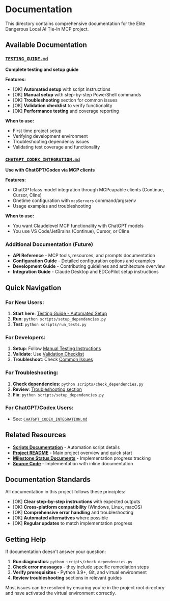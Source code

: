 # Documentation

This directory contains comprehensive documentation for the Elite Dangerous Local AI Tie-In MCP project.

##  Available Documentation

### [`TESTING_GUIDE.md`](TESTING_GUIDE.md)
**Complete testing and setup guide**

**Features:**
- [OK] **Automated setup** with script instructions
- [OK] **Manual setup** with step-by-step PowerShell commands
- [OK] **Troubleshooting** section for common issues
- [OK] **Validation checklist** to verify functionality
- [OK] **Performance testing** and coverage reporting

**When to use:**
- First time project setup
- Verifying development environment
- Troubleshooting dependency issues
- Validating test coverage and functionality

### [`CHATGPT_CODEX_INTEGRATION.md`](CHATGPT_CODEX_INTEGRATION.md)
**Use with ChatGPT/Codex via MCP clients**

**Features:**
- ChatGPTclass model integration through MCPcapable clients (Continue, Cursor, Cline)
- Onetime configuration with `mcpServers` command/args/env
- Usage examples and troubleshooting

**When to use:**
- You want Claudelevel MCP functionality with ChatGPT models
- You use VS Code/JetBrains (Continue), Cursor, or Cline

### Additional Documentation (Future)
- **API Reference** - MCP tools, resources, and prompts documentation
- **Configuration Guide** - Detailed configuration options and examples
- **Development Guide** - Contributing guidelines and architecture overview
- **Integration Guide** - Claude Desktop and EDCoPilot setup instructions

##  Quick Navigation

### For New Users:
1. **Start here**: [Testing Guide - Automated Setup](TESTING_GUIDE.md#automated-testing-recommended)
2. **Run**: `python scripts/setup_dependencies.py`
3. **Test**: `python scripts/run_tests.py`

### For Developers:
1. **Setup**: Follow [Manual Testing Instructions](TESTING_GUIDE.md#manual-testing-instructions)
2. **Validate**: Use [Validation Checklist](TESTING_GUIDE.md#manual-step-12-validation-checklist)
3. **Troubleshoot**: Check [Common Issues](TESTING_GUIDE.md#manual-step-10-troubleshooting-common-issues)

### For Troubleshooting:
1. **Check dependencies**: `python scripts/check_dependencies.py`
2. **Review**: [Troubleshooting section](TESTING_GUIDE.md#troubleshooting-common-issues)
3. **Fix**: `python scripts/setup_dependencies.py`

### For ChatGPT/Codex Users:
- See: [`CHATGPT_CODEX_INTEGRATION.md`](CHATGPT_CODEX_INTEGRATION.md)

##  Related Resources

- **[Scripts Documentation](../scripts/README.md)** - Automation script details
- **[Project README](../README.md)** - Main project overview and quick start
- **[Milestone Status Documents](../)** - Implementation progress tracking
- **[Source Code](../src/)** - Implementation with inline documentation

##  Documentation Standards

All documentation in this project follows these principles:

- [OK] **Clear step-by-step instructions** with expected outputs
- [OK] **Cross-platform compatibility** (Windows, Linux, macOS)
- [OK] **Comprehensive error handling** and troubleshooting
- [OK] **Automated alternatives** where possible
- [OK] **Regular updates** to match implementation progress

##  Getting Help

If documentation doesn't answer your question:

1. **Run diagnostics**: `python scripts/check_dependencies.py`
2. **Check error messages** - they include specific remediation steps
3. **Verify prerequisites** - Python 3.9+, Git, and virtual environment
4. **Review troubleshooting** sections in relevant guides

Most issues can be resolved by ensuring you're in the project root directory and have activated the virtual environment correctly.

